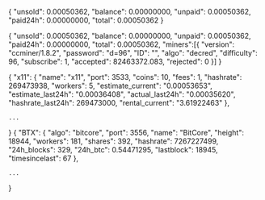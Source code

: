 {
	"unsold": 0.00050362,
	"balance": 0.00000000,
	"unpaid": 0.00050362,
	"paid24h": 0.00000000,
	"total": 0.00050362
}

{
	"unsold": 0.00050362,
	"balance": 0.00000000,
	"unpaid": 0.00050362,
	"paid24h": 0.00000000,
	"total": 0.00050362,
	"miners":[{
		"version": "ccminer\/1.8.2",
		"password": "d=96",
		"ID": "",
		"algo": "decred",
		"difficulty": 96,
		"subscribe": 1,
		"accepted": 82463372.083,
		"rejected": 0
	}]
}

{
	"x11": {
		"name": "x11",
		"port": 3533,
		"coins": 10,
		"fees": 1,
		"hashrate": 269473938,
		"workers": 5,
		"estimate_current": "0.00053653",
		"estimate_last24h": "0.00036408",
		"actual_last24h": "0.00035620",
		"hashrate_last24h": 269473000,
		"rental_current": "3.61922463"
	},

	...
}
{
	"BTX": {
		"algo": "bitcore",
		"port": 3556,
		"name": "BitCore",
		"height": 18944,
		"workers": 181,
		"shares": 392,
		"hashrate": 7267227499,
		"24h_blocks": 329,
		"24h_btc": 0.54471295,
		"lastblock": 18945,
		"timesincelast": 67
	},

	...
}

